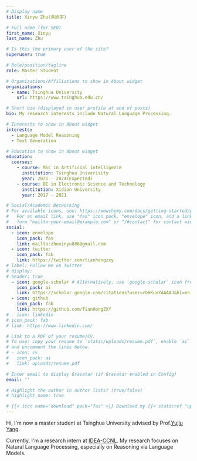 ```yaml
---
# Display name
title: Xinyu Zhu(朱欣宇)

# Full name (for SEO)
first_name: Xinyu
last_name: Zhu

# Is this the primary user of the site?
superuser: true

# Role/position/tagline
role: Master Student

# Organizations/Affiliations to show in About widget
organizations:
  - name: Tsinghua University
    url: https://www.tsinghua.edu.cn/

# Short bio (displayed in user profile at end of posts)
bio: My research interests include Natural Language Processing.

# Interests to show in About widget
interests:
  - Language Model Reasoning
  - Text Generation

# Education to show in About widget
education:
  courses:
    - course: MSc in Artificial Intelligence
      institution: Tsinghua Univerisity
      year: 2021 - 2024(Expected)
    - course: BE in Electronic Science and Technology
      institution: Xidian University
      year: 2017 - 2021

# Social/Academic Networking
# For available icons, see: https://wowchemy.com/docs/getting-started/page-builder/#icons
#   For an email link, use "fas" icon pack, "envelope" icon, and a link in the
#   form "mailto:your-email@example.com" or "/#contact" for contact widget.
social:
  - icon: envelope
    icon_pack: fas
    link: mailto:zhuxinyu886@gmail.com
  - icon: twitter
    icon_pack: fab
    link: https://twitter.com/tianhongzxy
# label: Follow me on Twitter
# display:
# header: true
  - icon: google-scholar # Alternatively, use `google-scholar` icon from `ai` icon pack
    icon_pack: ai
    link: https://scholar.google.com/citations?user=rbHKuvYAAAAJ&hl=en
  - icon: github
    icon_pack: fab
    link: https://github.com/TianHongZXY
# - icon: linkedin
# icon_pack: fab
# link: https://www.linkedin.com/

# Link to a PDF of your resume/CV.
# To use: copy your resume to `static/uploads/resume.pdf`, enable `ai` icons in `params.yaml`,
# and uncomment the lines below.
# - icon: cv
#   icon_pack: ai
#   link: uploads/resume.pdf

# Enter email to display Gravatar (if Gravatar enabled in Config)
email: ''

# Highlight the author in author lists? (true/false)
# highlight_name: true

# {{< icon name="download" pack="fas" >}} Download my {{< staticref "uploads/demo_resume.pdf" "newtab" >}}resumé{{< /staticref >}}.
---
```


Hi, I'm now a master student at Tsinghua University advised by Prof.[Yujiu Yang](https://sites.google.com/view/iigroup-thu/home).

Currently, I'm a research intern at [IDEA-CCNL](https://www.idea.edu.cn/ccnl.html). My research focuses on Natural Language Processing, especially on Reasoning via Language Models.


